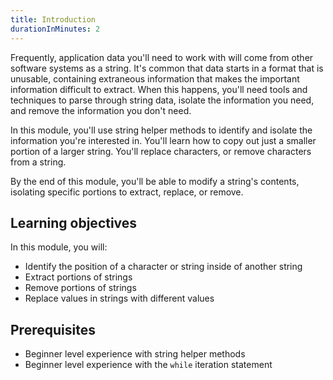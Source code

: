 ```yaml
---
title: Introduction
durationInMinutes: 2
---
```


Frequently, application data you'll need to work with will come from other software systems as a string. It's common that data starts in a format that is unusable, containing extraneous information that makes the important information difficult to extract. When this happens, you'll need tools and techniques to parse through string data, isolate the information you need, and remove the information you don't need.

In this module, you'll use string helper methods to identify and isolate the information you're interested in. You'll learn how to copy out just a smaller portion of a larger string. You'll replace characters, or remove characters from a string.

By the end of this module, you'll be able to modify a string's contents, isolating specific portions to extract, replace, or remove.

## Learning objectives

In this module, you will:

- Identify the position of a character or string inside of another string
- Extract portions of strings
- Remove portions of strings
- Replace values in strings with different values

## Prerequisites

- Beginner level experience with string helper methods
- Beginner level experience with the `while` iteration statement